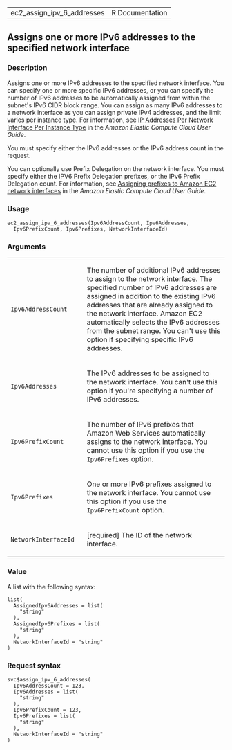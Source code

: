 <table style="width: 100%;">
<tbody>
<tr class="odd">
<td>ec2_assign_ipv_6_addresses</td>
<td style="text-align: right;">R Documentation</td>
</tr>
</tbody>
</table>

## Assigns one or more IPv6 addresses to the specified network interface

### Description

Assigns one or more IPv6 addresses to the specified network interface.
You can specify one or more specific IPv6 addresses, or you can specify
the number of IPv6 addresses to be automatically assigned from within
the subnet's IPv6 CIDR block range. You can assign as many IPv6
addresses to a network interface as you can assign private IPv4
addresses, and the limit varies per instance type. For information, see
[IP Addresses Per Network Interface Per Instance
Type](https://docs.aws.amazon.com/AWSEC2/latest/UserGuide/using-eni.html#AvailableIpPerENI)
in the *Amazon Elastic Compute Cloud User Guide*.

You must specify either the IPv6 addresses or the IPv6 address count in
the request.

You can optionally use Prefix Delegation on the network interface. You
must specify either the IPV6 Prefix Delegation prefixes, or the IPv6
Prefix Delegation count. For information, see [Assigning prefixes to
Amazon EC2 network
interfaces](https://docs.aws.amazon.com/AWSEC2/latest/UserGuide/ec2-prefix-eni.html)
in the *Amazon Elastic Compute Cloud User Guide*.

### Usage

    ec2_assign_ipv_6_addresses(Ipv6AddressCount, Ipv6Addresses,
      Ipv6PrefixCount, Ipv6Prefixes, NetworkInterfaceId)

### Arguments

<table>
<colgroup>
<col style="width: 35%" />
<col style="width: 65%" />
</colgroup>
<tbody>
<tr class="odd">
<td><code
id="ec2_assign_ipv_6_addresses_:_Ipv6AddressCount">Ipv6AddressCount</code></td>
<td><p>The number of additional IPv6 addresses to assign to the network
interface. The specified number of IPv6 addresses are assigned in
addition to the existing IPv6 addresses that are already assigned to the
network interface. Amazon EC2 automatically selects the IPv6 addresses
from the subnet range. You can't use this option if specifying specific
IPv6 addresses.</p></td>
</tr>
<tr class="even">
<td><code
id="ec2_assign_ipv_6_addresses_:_Ipv6Addresses">Ipv6Addresses</code></td>
<td><p>The IPv6 addresses to be assigned to the network interface. You
can't use this option if you're specifying a number of IPv6
addresses.</p></td>
</tr>
<tr class="odd">
<td><code
id="ec2_assign_ipv_6_addresses_:_Ipv6PrefixCount">Ipv6PrefixCount</code></td>
<td><p>The number of IPv6 prefixes that Amazon Web Services
automatically assigns to the network interface. You cannot use this
option if you use the <code>Ipv6Prefixes</code> option.</p></td>
</tr>
<tr class="even">
<td><code
id="ec2_assign_ipv_6_addresses_:_Ipv6Prefixes">Ipv6Prefixes</code></td>
<td><p>One or more IPv6 prefixes assigned to the network interface. You
cannot use this option if you use the <code>Ipv6PrefixCount</code>
option.</p></td>
</tr>
<tr class="odd">
<td><code
id="ec2_assign_ipv_6_addresses_:_NetworkInterfaceId">NetworkInterfaceId</code></td>
<td><p>[required] The ID of the network interface.</p></td>
</tr>
</tbody>
</table>

### Value

A list with the following syntax:

    list(
      AssignedIpv6Addresses = list(
        "string"
      ),
      AssignedIpv6Prefixes = list(
        "string"
      ),
      NetworkInterfaceId = "string"
    )

### Request syntax

    svc$assign_ipv_6_addresses(
      Ipv6AddressCount = 123,
      Ipv6Addresses = list(
        "string"
      ),
      Ipv6PrefixCount = 123,
      Ipv6Prefixes = list(
        "string"
      ),
      NetworkInterfaceId = "string"
    )
